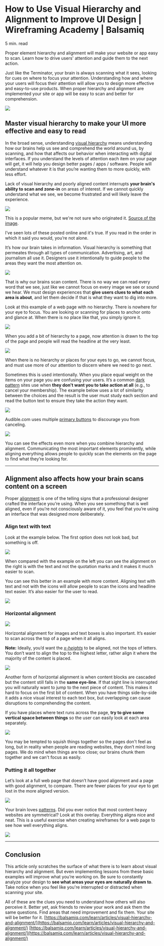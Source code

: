 # How to Use Visual Hierarchy and Alignment to Improve UI Design | Wireframing Academy | Balsamiq
5 min. read

Proper element hierarchy and alignment will make your website or app easy to scan. Learn how to drive users' attention and guide them to the next action.

Just like the Terminator, your brain is always scanning what it sees, looking for cues on where to focus your attention. Understanding how and where your users will focus their attention will allow you to design more effective and easy-to-use products. When proper hierarchy and alignment are implemented your site or app will be easy to scan and better for comprehension.

![](https://balsamiq.com/assets/learn/articles/scanning.gif)

## Master visual hierarchy to make your UI more effective and easy to read

In the broad sense, understanding [visual hierarchy](https://balsamiq.com/learn/courses/intro-to-ui-design/visual-design-principles/#hierarchy) means understanding how our brains help us see and comprehend the world around us, by scanning, and how that affects our behavior when interacting with digital interfaces. If you understand the levels of attention each item on your page will get, it will help you design better pages / apps / software. People will understand whatever it is that you’re wanting them to more quickly, with less effort.

Lack of visual hierarchy and poorly aligned content interrupts **your brain's ability to scan and zone-in** on areas of interest. If we cannot quickly understand what we see, we become frustrated and will likely leave the experience.

![](https://balsamiq.com/assets/learn/articles/viz-hierarchy.jpg)

This is a popular meme, but we're not sure who originated it. [Source of the image](https://ifunny.co/picture/vou-will-read-this-first-and-then-you-will-read-SO6KnWjY6).

I’ve seen lots of these posted online and it's true. If you read in the order in which it said you would, you’re not alone.

It’s how our brain takes in information. Visual hierarchy is something that permeates through all types of communication. Advertising, art, and journalism all use it. Designers use it intentionally to guide people to the areas they want the most attention on.

![](https://balsamiq.com/assets/learn/articles/pyramid.png)

That is why our brains scan content. There is no way we can read every word that we see, just like we cannot focus on every image we see or sound we hear. We must design experiences that **give users clues to what each area is about**, and let them decide if that is what they want to dig into more.

Look at this example of a web page with no hierarchy. There is nowhere for your eye to focus. You are looking or scanning for places to anchor onto and glance at. When there is no place like that, you simply ignore it.

![](https://balsamiq.com/assets/learn/articles/no-hierarchy.png)

When you add a bit of hierarchy to a page, now attention is drawn to the top of the page and people will read the headline at the very least.

![](https://balsamiq.com/assets/learn/articles/hierarchy.png)

When there is no hierarchy or places for your eyes to go, we cannot focus, and must use more of our attention to discern where we need to go next.

Sometimes this is used intentionally. When you place equal weight on the items on your page you are confusing your users. It’s a common [dark pattern](https://www.darkpatterns.org/) sites use when **they don't want you to take action at all** (e.g., to cancel your membership). The example below uses a lot of similarity between the choices and the result is the user must study each section and read the button text to ensure they take the action they want.

![](https://balsamiq.com/assets/learn/articles/cancel-membership.png)

Audible.com uses multiple [primary buttons](https://balsamiq.com/learn/articles/button-design-best-practices/) to discourage you from canceling.

![](https://balsamiq.com/assets/learn/articles/Text+Alignment+in+Cards.gif)

You can see the effects even more when you combine hierarchy and alignment. Communicating the most important elements prominently, while aligning everything allows people to quickly scan the elements on the page to find what they’re looking for.

* * *

## Alignment also affects how your brain scans content on a screen

Proper [alignment](https://balsamiq.com/learn/courses/intro-to-ui-design/visual-design-principles/#alignment) is one of the telling signs that a professional designer crafted the interface you’re using. When you see something that is well aligned, even if you’re not consciously aware of it, you feel that you’re using an interface that was designed more deliberately.

### [](#align-text-with-text)Align text with text

Look at the example below. The first option does not look bad, but something is off.

![](https://balsamiq.com/assets/learn/articles/Visual+Alignment.png)

When compared with the example on the left you can see the alignment on the right is with the text and not the quotation marks and it makes it much easier to scan.

You can see this better in an example with more content. Aligning text with text and not with the icons will allow people to scan the icons and headline text easier. It’s also easier for the user to read.

![](https://balsamiq.com/assets/learn/articles/Icons-on-outside.jpg)

### [](#horizontal-alignment)Horizontal alignment

![](https://balsamiq.com/assets/learn/articles/Visually+Align+Text.gif)

Horizontal alignment for images and text boxes is also important. It’s easier to scan across the top of a page when it all aligns.

**Note:** Ideally, you’d want the _[x-heights](https://en.wikipedia.org/wiki/X-height)_ to be aligned, not the tops of letters. You don’t want to align the top to the highest letter, rather align it where the majority of the content is placed.

![](https://balsamiq.com/assets/learn/articles/Visual+Alignment+for+websites+bad.png)

Another form of horizontal alignment is when content blocks are cascaded but the content still falls in the **same eye-line**. If that sight line is interrupted you will naturally want to jump to the next piece of content. This makes it hard to focus on the first bit of content. When you have things side-by-side it adds a nice visual interest to each text box, but overlapping can cause disruptions to comprehending the content.

If you have places where text runs across the page, **try to give some vertical space between things** so the user can easily look at each area separately.

![](https://balsamiq.com/assets/learn/articles/Visual+Alignment+for+websites+good.png)

You may be tempted to squish things together so the pages don't feel as long, but in reality when people are reading websites, they don’t mind long pages. We do mind when things are too close; our brains chunk them together and we can't focus as easily.

### [](#putting-it-all-together)Putting it all together

Let’s look at a full web page that doesn’t have good alignment and a page with good alignment, to compare. There are fewer places for your eye to get lost in the more aligned version.

![](https://balsamiq.com/assets/learn/articles/site+misaligned.gif)

Your brain loves [patterns](https://balsamiq.com/learn/courses/intro-to-ui-design/ui-design-patterns/). Did you ever notice that most content heavy websites are symmetrical? Look at this overlay. Everything aligns nice and neat. This is a useful exercise when creating wireframes for a web page to see how well everything aligns.

![](https://balsamiq.com/assets/learn/articles/symmetry-overlay.gif)

* * *

## Conclusion

This article only scratches the surface of what there is to learn about visual hierarchy and alignment. But even implementing lessons from these basic examples will improve what you’re working on. Be sure to constantly analyze your design to **see what areas your eyes are naturally drawn to**. Take notice when you feel like you're interrupted or distracted when scanning your site.

All of these are the clues you need to understand how others will also perceive it. Better yet, ask friends to review your work and ask them the same questions. Find areas that need improvement and fix them. Your site will be better for it. 
 [https://balsamiq.com/learn/articles/visual-hierarchy-and-alignment/](https://balsamiq.com/learn/articles/visual-hierarchy-and-alignment/) 
 [https://balsamiq.com/learn/articles/visual-hierarchy-and-alignment/](https://balsamiq.com/learn/articles/visual-hierarchy-and-alignment/)
